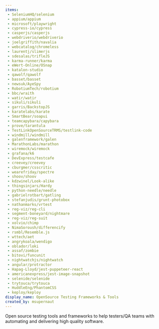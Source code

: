 ```yaml
---
items:
 - SeleniumHQ/selenium
 - appium/appium
 - microsoft/playwright
 - cypress-io/cypress
 - casperjs/casperjs
 - webdriverio/webdriverio
 - joelgriffith/navalia
 - webcatalog/chromeless
 - laurentj/slimerjs
 - sdesalas/trifleJS
 - karma-runner/karma
 - eWert-Online/OSnap
 - katalon-studio
 - qawolf/qawolf
 - basset/basset
 - newsuk/AyeSpy
 - RobotiumTech/robotium
 - bbc/wraith
 - watir/watir
 - sikuli/sikuli
 - garris/BackstopJS
 - karatelabs/karate
 - SmartBear/soapui
 - teamcapybara/capybara
 - prove/tarantula
 - TestLinkOpenSourceTRMS/testlink-code
 - windmill/windmill
 - galenframework/galen
 - MarathonLabs/marathon
 - wiremock/wiremock
 - grafana/k6
 - DevExpress/testcafe
 - creevey/creevey
 - cburgmer/csscritic
 - wearefriday/spectre
 - shoov/shoov
 - kdzwinel/Look-alike
 - thingsinjars/Hardy
 - python-needle/needle
 - gabrielrotbart/gatling
 - stefanjudis/grunt-photobox
 - nathanmarks/vrtest
 - reg-viz/reg-cli
 - segment-boneyard/nightmare
 - reg-viz/reg-suit
 - xolvio/chimp
 - NimaSoroush/differencify
 - rsmbl/Resemble.js
 - wttech/aet
 - angrykoala/wendigo
 - oblador/loki
 - assaf/zombie
 - bitovi/funcunit
 - nightwatchjs/nightwatch
 - angular/protractor
 - Hapag-Lloyd/jest-puppeteer-react
 - americanexpress/jest-image-snapshot
 - selenide/selenide
 - trytouca/trytouca
 - HuddleEng/PhantomCSS
 - keploy/keploy
display_name: OpenSource Testing Frameworks & Tools
created_by: msupernaut
---
```

Open source testing tools and frameworks to help testers/QA teams with automating and delivering high quality software.
